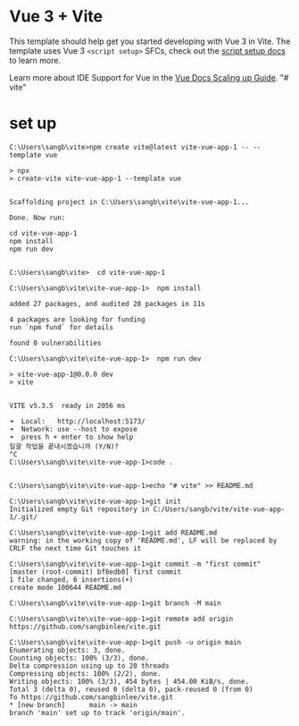 # Vue 3 + Vite

This template should help get you started developing with Vue 3 in Vite. The template uses Vue 3 `<script setup>` SFCs, check out the [script setup docs](https://v3.vuejs.org/api/sfc-script-setup.html#sfc-script-setup) to learn more.

Learn more about IDE Support for Vue in the [Vue Docs Scaling up Guide](https://vuejs.org/guide/scaling-up/tooling.html#ide-support).
"# vite" 




# set up

    C:\Users\sangb\vite>npm create vite@latest vite-vue-app-1 -- --template vue

    > npx
    > create-vite vite-vue-app-1 --template vue


    Scaffolding project in C:\Users\sangb\vite\vite-vue-app-1...

    Done. Now run:

    cd vite-vue-app-1
    npm install
    npm run dev


    C:\Users\sangb\vite>  cd vite-vue-app-1

    C:\Users\sangb\vite\vite-vue-app-1>  npm install

    added 27 packages, and audited 28 packages in 11s

    4 packages are looking for funding
    run `npm fund` for details

    found 0 vulnerabilities

    C:\Users\sangb\vite\vite-vue-app-1>  npm run dev

    > vite-vue-app-1@0.0.0 dev
    > vite


    VITE v5.3.5  ready in 2056 ms

    ➜  Local:   http://localhost:5173/
    ➜  Network: use --host to expose
    ➜  press h + enter to show help
    일괄 작업을 끝내시겠습니까 (Y/N)?
    ^C
    C:\Users\sangb\vite\vite-vue-app-1>code .


    C:\Users\sangb\vite\vite-vue-app-1>echo "# vite" >> README.md

    C:\Users\sangb\vite\vite-vue-app-1>git init
    Initialized empty Git repository in C:/Users/sangb/vite/vite-vue-app-1/.git/

    C:\Users\sangb\vite\vite-vue-app-1>git add README.md
    warning: in the working copy of 'README.md', LF will be replaced by CRLF the next time Git touches it

    C:\Users\sangb\vite\vite-vue-app-1>git commit -m "first commit"
    [master (root-commit) bf8edb0] first commit
    1 file changed, 6 insertions(+)
    create mode 100644 README.md

    C:\Users\sangb\vite\vite-vue-app-1>git branch -M main

    C:\Users\sangb\vite\vite-vue-app-1>git remote add origin https://github.com/sangbinlee/vite.git

    C:\Users\sangb\vite\vite-vue-app-1>git push -u origin main
    Enumerating objects: 3, done.
    Counting objects: 100% (3/3), done.
    Delta compression using up to 20 threads
    Compressing objects: 100% (2/2), done.
    Writing objects: 100% (3/3), 454 bytes | 454.00 KiB/s, done.
    Total 3 (delta 0), reused 0 (delta 0), pack-reused 0 (from 0)
    To https://github.com/sangbinlee/vite.git
    * [new branch]      main -> main
    branch 'main' set up to track 'origin/main'.